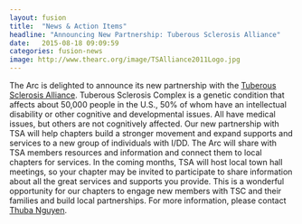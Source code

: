 ```yaml
---
layout: fusion
title:  "News & Action Items"
headline: "Announcing New Partnership: Tuberous Sclerosis Alliance"
date:   2015-08-18 09:09:59
categories: fusion-news
image: http://www.thearc.org/image/TSAlliance2011Logo.jpg
---
```

The Arc is delighted to announce its new partnership with the <a href="http://www.tsalliance.org/">Tuberous Sclerosis Alliance</a>. Tuberous Sclerosis Complex is a genetic condition that affects about 50,000 people in the U.S., 50% of whom have an intellectual disability or other cognitive and developmental issues. All have medical issues, but others are not cognitively affected. Our new partnership with TSA will help chapters build a stronger movement and expand supports and services to a new group of individuals with I/DD. The Arc will share with TSA members resources and information and connect them to local chapters for services. In the coming months, TSA will host local town hall meetings, so your chapter may be invited to participate to share information about all the great services and supports you provide. This is a wonderful opportunity for our chapters to engage new members with TSC and their families and build local partnerships. For more information, please contact <a href="mailto:tnguyen@thearc.org">Thuba Nguyen</a>.